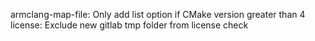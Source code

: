 armclang-map-file: Only add list option if CMake version greater than 4
license: Exclude new gitlab tmp folder from license check
